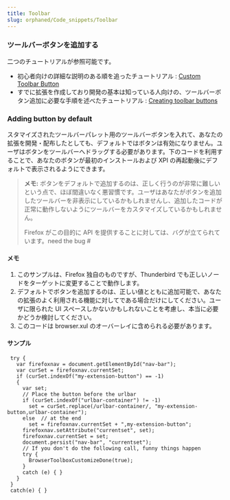 ```yaml
---
title: Toolbar
slug: orphaned/Code_snippets/Toolbar
---
```


### ツールバーボタンを追加する

二つのチュートリアルが参照可能です。

- 初心者向けの詳細な説明のある順を追ったチュートリアル : [Custom Toolbar Button](/ja/Custom_Toolbar_Button)
- すでに拡張を作成しており開発の基本は知っている人向けの、ツールバーボタン追加に必要な手順を述べたチュートリアル : [Creating toolbar buttons](/ja/Creating_toolbar_buttons)

### Adding button by default

スタマイズされたツールバーパレット用のツールバーボタンを入れて、あなたの拡張を開発・配布したとしても、デフォルトではボタンは有効になりません。ユーザはボタンをツールバーへドラッグする必要があります。下のコードを利用することで、あなたのボタンが最初のインストールおよび XPI の再起動後にデフォルトで表示されるようにできます。

> **メモ:** ボタンをデフォルトで追加するのは、正しく行うのが非常に難しいという点で、ほぼ間違いなく悪習慣です。ユーザはあなたがボタンを追加したツールバーを非表示にしているかもしれませんし、追加したコードが正常に動作しないようにツールバーをカスタマイズしているかもしれません。
>
> Firefox がこの目的に API を提供することに対しては、バグが立てられています。need the bug #

#### メモ

1. このサンプルは、Firefox 独自のものですが、Thunderbird でも正しいノードをターゲットに変更することで動作します。
2. デフォルトでボタンを追加するのは、正しい値とともに追加可能で、あなたの拡張のよく利用される機能に対してである場合だけにしてください。ユーザに限られた UI スペースしかないかもしれないことを考慮し、本当に必要かどうか検討してください。
3. このコードは browser.xul のオーバーレイに含められる必要があります。

#### サンプル

```
 try {
   var firefoxnav = document.getElementById("nav-bar");
   var curSet = firefoxnav.currentSet;
   if (curSet.indexOf("my-extension-button") == -1)
   {
     var set;
     // Place the button before the urlbar
     if (curSet.indexOf("urlbar-container") != -1)
       set = curSet.replace(/urlbar-container/, "my-extension-button,urlbar-container");
     else  // at the end
       set = firefoxnav.currentSet + ",my-extension-button";
     firefoxnav.setAttribute("currentset", set);
     firefoxnav.currentSet = set;
     document.persist("nav-bar", "currentset");
     // If you don't do the following call, funny things happen
     try {
       BrowserToolboxCustomizeDone(true);
     }
     catch (e) { }
   }
 }
 catch(e) { }
```

